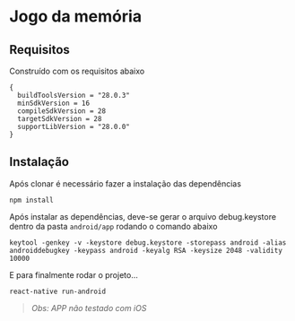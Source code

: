 # Jogo da memória

## Requisitos

Construído com os requisitos abaixo
```
{
  buildToolsVersion = "28.0.3"
  minSdkVersion = 16
  compileSdkVersion = 28
  targetSdkVersion = 28
  supportLibVersion = "28.0.0"
}
```

## Instalação

Após clonar é necessário fazer a instalação das dependências
```
npm install
```

Após instalar as dependências, deve-se gerar o arquivo debug.keystore dentro da pasta `android/app` rodando o comando abaixo
```
keytool -genkey -v -keystore debug.keystore -storepass android -alias androiddebugkey -keypass android -keyalg RSA -keysize 2048 -validity 10000
```

E para finalmente rodar o projeto...
```
react-native run-android
```

> <cite>Obs: APP não testado com iOS</cite>
